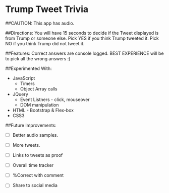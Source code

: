 # Trump Tweet Trivia

##CAUTION: This app has audio.

##Directions:
You will have 15 seconds to decide if the Tweet displayed is from Trump or someone else.
Pick YES if you think Trump tweeted it.
Pick NO if you think Trump did not tweet it.

##Features:
Correct answers are console logged.
BEST EXPERIENCE will be to pick all the wrong answers :)

##Experimented With:
* JavaScript
    * Timers
    * Object Array calls
* JQuery 
    * Event Listners - click, mouseover
    * DOM manipulation
* HTML - Bootstrap & Flex-box
* CSS3 

##Future Improvements:
- [ ] Better audio samples.
- [ ] More tweets.
- [ ] Links to tweets as proof
- [ ] Overall time tracker
- [ ] %Correct with comment
- [ ] Share to social media

